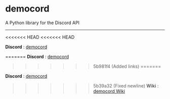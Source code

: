 # democord
 A Python library for the Discord API


---
<<<<<<< HEAD
<<<<<<< HEAD

**Discord** : [democord](<https://discord.gg/xkYmzuwMFv>)

=======
**Discord** : [democord](<https://discord.gg/xkYmzuwMFv>)
>>>>>>> 5b981f4 (Added links)
=======

**Discord** : [democord](<https://discord.gg/xkYmzuwMFv>)

>>>>>>> 5b39a32 (Fixed newline)
**Wiki**    : [democord Wiki](<https://github.com/almostDemoPy/democord/wiki#democord>)